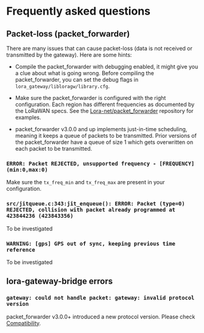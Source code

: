 # Frequently asked questions

## Packet-loss (packet_forwarder)

There are many issues that can cause packet-loss (data is not received or
transmitted by the gateway). Here are some hints:

* Compile the packet_forwarder with debugging enabled, it might give you a clue
  about what is going wrong. Before compiling the packet_forwarder, you can
  set the debug flags in `lora_gateway/libloragw/library.cfg`.

* Make sure the packet_forwarder is configured with the right configuration.
  Each region has different frequencies as documented by the LoRaWAN specs. See
  the [Lora-net/packet_forwarder](https://github.com/Lora-net/packet_forwarder/tree/master/lora_pkt_fwd/cfg)
  repository for examples.

* packet_forwarder v3.0.0 and up implements just-in-time scheduling, meaning
  it keeps a queue of packets to be transmitted. Prior versions of the
  packet_forwarder have a queue of size 1 which gets overwritten on each
  packet to be transmitted.

### `ERROR: Packet REJECTED, unsupported frequency - [FREQUENCY] (min:0,max:0)`

Make sure the `tx_freq_min` and `tx_freq_max` are present in your
configuration.

### `src/jitqueue.c:343:jit_enqueue(): ERROR: Packet (type=0) REJECTED, collision with packet already programmed at 423844236 (423843356)`

To be investigated

### `WARNING: [gps] GPS out of sync, keeping previous time reference`

To be investigated

## lora-gateway-bridge errors

### `gateway: could not handle packet: gateway: invalid protocol version`

packet_forwarder v3.0.0+ introduced a new protocol version. Please check
[Compatibility](index.md#compatibility).
